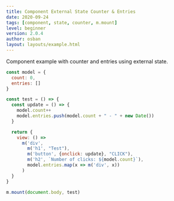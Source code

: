 ```yaml
---
title: Component External State Counter & Entries
date: 2020-09-24
tags: [component, state, counter, m.mount]
level: beginner
version: 2.0.4
author: osban
layout: layouts/example.html
---
```


Component example with counter and entries using external state.

~~~js
const model = {
  count: 0,
  entries: []
}

const test = () => {
  const update = () => {
    model.count++
    model.entries.push(model.count + " - " + new Date())
  }

  return {
    view: () =>
      m('div',
        m('h1', "Test"),
        m('button', {onclick: update}, "CLICK"),
        m('h2', `Number of clicks: ${model.count}`),
        model.entries.map(x => m('div', x))
      )
  }
}

m.mount(document.body, test)
~~~
